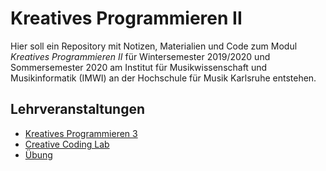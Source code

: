 # Kreatives Programmieren II

Hier soll ein Repository mit Notizen, Materialien und Code zum Modul *Kreatives Programmieren II* für Wintersemester 2019/2020 und Sommersemester 2020 am Institut für Musikwissenschaft und Musikinformatik (IMWI) an der Hochschule für Musik Karlsruhe entstehen.

## Lehrveranstaltungen

* [Kreatives Programmieren 3](KP3)
* [Creative Coding Lab](CCL)
* [Übung](UEB)